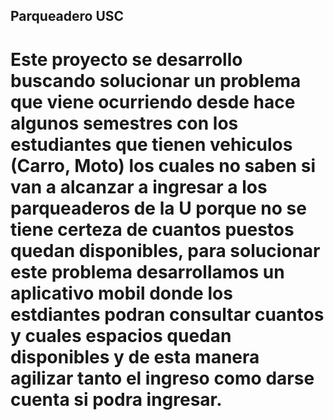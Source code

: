 ## Parqueadero USC

# Este proyecto se desarrollo buscando solucionar un problema que viene ocurriendo desde hace algunos semestres con los estudiantes que tienen vehiculos (Carro, Moto) los cuales no saben si van a alcanzar a ingresar a los parqueaderos de la U porque no se tiene certeza de cuantos puestos quedan disponibles, para solucionar este problema desarrollamos un aplicativo mobil donde los estdiantes podran consultar cuantos y cuales espacios quedan disponibles y de esta manera agilizar tanto el ingreso como darse cuenta si podra ingresar.
